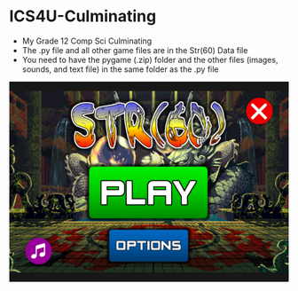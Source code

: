 # ICS4U-Culminating
* My Grade 12 Comp Sci Culminating
* The .py file and all other game files are in the Str(60) Data file
* You need to have the pygame (.zip) folder and the other files (images, sounds, and text file) in the same folder as the .py file

<img src="https://github.com/ashhalsyed/ICS4U-Culminating/blob/master/Str%20(60)%20Data/startScreen.png" align="center">

